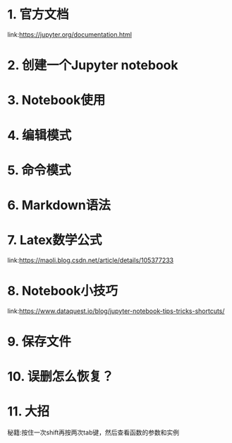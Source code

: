 # 1. 官方文档
link:https://jupyter.org/documentation.html
# 2. 创建一个Jupyter notebook
# 3. Notebook使用
# 4. 编辑模式
# 5. 命令模式
# 6. Markdown语法
# 7. Latex数学公式
link:https://maoli.blog.csdn.net/article/details/105377233
# 8. Notebook小技巧
link:https://www.dataquest.io/blog/jupyter-notebook-tips-tricks-shortcuts/
# 9. 保存文件
# 10. 误删怎么恢复？
# 11. 大招
秘籍:按住一次shift再按两次tab键，然后查看函数的参数和实例